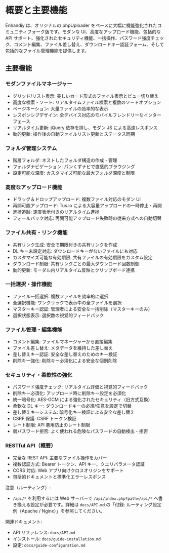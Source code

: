 # 概要と主要機能

Enhandiy は、オリジナルの phpUploader をベースに大幅に機能強化されたコミュニティフォーク版です。モダンな UI、高度なアップロード機能、包括的な API サポート、強化されたセキュリティ機能、一括操作、パスワード強度チェック、コメント編集、ファイル差し替え、ダウンロードキー認証フォーム、そして包括的なファイル管理機能を提供します。

## 主要機能

### モダンファイルマネージャー
- グリッド/リスト表示: 美しいカード形式のファイル表示とビュー切り替え
- 高度な検索・ソート: リアルタイムファイル検索と複数のソートオプション
- ページネーション: 大量ファイルの効率的な表示
- レスポンシブデザイン: 全デバイス対応のモバイルフレンドリーなインターフェース
- リアルタイム更新: jQuery 依存を排し、モダン JS による高速レスポンス
- 動的更新: 操作後の自動ファイルリスト更新とステータス同期

### フォルダ管理システム
- 階層フォルダ: ネストしたフォルダ構造の作成・管理
- フォルダナビゲーション: パンくずナビで直感的ブラウジング
- 設定可能な深度: カスタマイズ可能な最大フォルダ深度と制限

### 高度なアップロード機能
- ドラッグ＆ドロップアップロード: 複数ファイル対応のモダン UI
- 再開可能アップロード: Tus.io による大容量アップロードの一時停止・再開
- 進捗追跡: 速度表示付きのリアルタイム進捗
- フォールバック対応: 再開可能アップロード失敗時の従来方式への自動切替

### ファイル共有・リンク機能
- 共有リンク生成: 安全で期限付きの共有リンクを作成
- DL キー未設定対応: ダウンロードキーがないファイルにも対応
- カスタマイズ可能な有効期限: 共有ファイルの有効期限をカスタム設定
- ダウンロード制限: 共有リンクごとの最大ダウンロード回数制御
- 動的更新: モーダル内リアルタイム反映とクリップボード連携

### 一括選択・操作機能
- ファイル一括選択: 複数ファイルを効率的に選択
- 全選択機能: ワンクリックで表示中の全ファイルを選択
- マスターキー認証: 管理者による安全な一括削除（マスターキーのみ）
- 選択状態表示: 選択数の視覚的フィードバック

### ファイル管理・編集機能
- コメント編集: ファイルマネージャーから直接編集
- ファイル差し替え: メタデータを維持した差し替え
- 差し替えキー認証: 安全な差し替えのためのキー検証
- 削除キー強化: 削除キー必須化による安全な個別削除

### セキュリティ・柔軟性の強化
- パスワード強度チェック: リアルタイム評価と視覚的フィードバック
- 削除キー必須化: アップロード時に削除キー設定を必須化
- 統一暗号化: AES-GCM による強化されたセキュリティ（旧方式互換）
- 柔軟な DL キー: ダウンロードキーの必須/任意を設定で切替
- 差し替えキーシステム: 暗号化キー検証による安全な差し替え
- CSRF 保護: CSRF トークン検証
- レート制限: API 悪用防止のレート制限
- 弱パスワード拒否: よく使われる危険なパスワードの自動検出・拒否

### RESTful API（概要）
- 完全な REST API: 主要なファイル操作をカバー
- 複数認証方式: Bearer トークン、API キー、クエリパラメータ認証
- CORS 対応: Web アプリ向けクロスオリジンをサポート
- 包括的ドキュメントと標準化エラーレスポンス

注意（ルーティング）:
- `/api/*` を利用するには Web サーバーで `/api/index.php?path=/api/*` へ書き換える設定が必要です。詳細は `docs/API.md` の「付録: ルーティング設定例（Apache / Nginx）」を参照してください。

関連ドキュメント:
- API リファレンス: `docs/API.md`
- インストール: `docs/guide-installation.md`
- 設定: `docs/guide-configuration.md`

